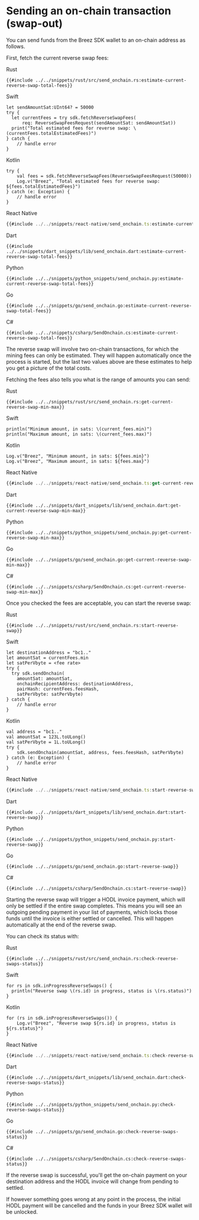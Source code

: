 # Sending an on-chain transaction (swap-out)

You can send funds from the Breez SDK wallet to an on-chain address as follows.

First, fetch the current reverse swap fees:

<custom-tabs category="lang">
<div slot="title">Rust</div>
<section>

```rust,ignore
{{#include ../../snippets/rust/src/send_onchain.rs:estimate-current-reverse-swap-total-fees}}
```
</section>

<div slot="title">Swift</div>
<section>

```swift,ignore
let sendAmountSat:UInt64? = 50000
try {
  let currentFees = try sdk.fetchReverseSwapFees(
      req: ReverseSwapFeesRequest(sendAmountSat: sendAmountSat))
  print("Total estimated fees for reverse swap: \(currentFees.totalEstimatedFees)")
} catch {
    // handle error
}
```
</section>

<div slot="title">Kotlin</div>
<section>

```kotlin,ignore
try {
    val fees = sdk.fetchReverseSwapFees(ReverseSwapFeesRequest(50000))
    Log.v("Breez", "Total estimated fees for reverse swap: ${fees.totalEstimatedFees}")
} catch (e: Exception) {
    // handle error
}
```
</section>

<div slot="title">React Native</div>
<section>

```typescript
{{#include ../../snippets/react-native/send_onchain.ts:estimate-current-reverse-swap-total-fees}}
```
</section>

<div slot="title">Dart</div>
<section>

```dart,ignore
{{#include ../../snippets/dart_snippets/lib/send_onchain.dart:estimate-current-reverse-swap-total-fees}}
```
</section>

<div slot="title">Python</div>
<section>

```python,ignore
{{#include ../../snippets/python_snippets/send_onchain.py:estimate-current-reverse-swap-total-fees}}
```
</section>

<div slot="title">Go</div>
<section>

```go,ignore
{{#include ../../snippets/go/send_onchain.go:estimate-current-reverse-swap-total-fees}}
```
</section>

<div slot="title">C#</div>
<section>

```cs,ignore
{{#include ../../snippets/csharp/SendOnchain.cs:estimate-current-reverse-swap-total-fees}}
```
</section>
</custom-tabs>

The reverse swap will involve two on-chain transactions, for which the mining fees can only be estimated. They will happen
automatically once the process is started, but the last two values above are these estimates to help you get a picture
of the total costs.

Fetching the fees also tells you what is the range of amounts you can send:

<custom-tabs category="lang">
<div slot="title">Rust</div>
<section>

```rust,ignore
{{#include ../../snippets/rust/src/send_onchain.rs:get-current-reverse-swap-min-max}}
```
</section>

<div slot="title">Swift</div>
<section>

```swift,ignore
println("Minimum amount, in sats: \(current_fees.min)")
println("Maximum amount, in sats: \(current_fees.max)")
```
</section>

<div slot="title">Kotlin</div>
<section>

```kotlin,ignore
Log.v("Breez", "Minimum amount, in sats: ${fees.min}")
Log.v("Breez", "Maximum amount, in sats: ${fees.max}")
```
</section>

<div slot="title">React Native</div>
<section>

```typescript
{{#include ../../snippets/react-native/send_onchain.ts:get-current-reverse-swap-min-max}}
```
</section>

<div slot="title">Dart</div>
<section>

```dart,ignore
{{#include ../../snippets/dart_snippets/lib/send_onchain.dart:get-current-reverse-swap-min-max}}
```
</section>

<div slot="title">Python</div>
<section>

```python,ignore
{{#include ../../snippets/python_snippets/send_onchain.py:get-current-reverse-swap-min-max}}
```
</section>

<div slot="title">Go</div>
<section>

```go,ignore
{{#include ../../snippets/go/send_onchain.go:get-current-reverse-swap-min-max}}
```
</section>

<div slot="title">C#</div>
<section>

```cs,ignore
{{#include ../../snippets/csharp/SendOnchain.cs:get-current-reverse-swap-min-max}}
```
</section>
</custom-tabs>

Once you checked the fees are acceptable, you can start the reverse swap:

<custom-tabs category="lang">
<div slot="title">Rust</div>
<section>

```rust,ignore
{{#include ../../snippets/rust/src/send_onchain.rs:start-reverse-swap}}
```
</section>

<div slot="title">Swift</div>
<section>

```swift,ignore
let destinationAddress = "bc1.."
let amountSat = currentFees.min
let satPerVbyte = <fee rate>
try {
  try sdk.sendOnchain(
    amountSat: amountSat,
    onchainRecipientAddress: destinationAddress, 
    pairHash: currentFees.feesHash,
    satPerVbyte: satPerVbyte)
} catch {
    // handle error
}
```
</section>

<div slot="title">Kotlin</div>
<section>

```kotlin,ignore
val address = "bc1.."
val amountSat = 123L.toULong()
val satPerVbyte = 1L.toULong()
try {
    sdk.sendOnchain(amountSat, address, fees.feesHash, satPerVbyte)
} catch (e: Exception) {
    // handle error
}
```
</section>

<div slot="title">React Native</div>
<section>

```typescript
{{#include ../../snippets/react-native/send_onchain.ts:start-reverse-swap}}
```
</section>

<div slot="title">Dart</div>
<section>

```dart,ignore
{{#include ../../snippets/dart_snippets/lib/send_onchain.dart:start-reverse-swap}}
```
</section>

<div slot="title">Python</div>
<section>

```python,ignore
{{#include ../../snippets/python_snippets/send_onchain.py:start-reverse-swap}}
```
</section>

<div slot="title">Go</div>
<section>

```go,ignore
{{#include ../../snippets/go/send_onchain.go:start-reverse-swap}}
```
</section>

<div slot="title">C#</div>
<section>

```cs,ignore
{{#include ../../snippets/csharp/SendOnchain.cs:start-reverse-swap}}
```
</section>
</custom-tabs>

Starting the reverse swap will trigger a HODL invoice payment, which will only be settled if the entire swap completes.
This means you will see an outgoing pending payment in your list of payments, which locks those funds until the invoice
is either settled or cancelled. This will happen automatically at the end of the reverse swap.

You can check its status with:

<custom-tabs category="lang">
<div slot="title">Rust</div>
<section>

```rust,ignore
{{#include ../../snippets/rust/src/send_onchain.rs:check-reverse-swaps-status}}
```
</section>

<div slot="title">Swift</div>
<section>

```swift,ignore
for rs in sdk.inProgressReverseSwaps() {
  println("Reverse swap \(rs.id) in progress, status is \(rs.status)")
}
```
</section>

<div slot="title">Kotlin</div>
<section>

```kotlin,ignore
for (rs in sdk.inProgressReverseSwaps()) {
    Log.v("Breez", "Reverse swap ${rs.id} in progress, status is ${rs.status}")
}
```
</section>

<div slot="title">React Native</div>
<section>

```typescript
{{#include ../../snippets/react-native/send_onchain.ts:check-reverse-swaps-status}}
```
</section>

<div slot="title">Dart</div>
<section>

```dart,ignore
{{#include ../../snippets/dart_snippets/lib/send_onchain.dart:check-reverse-swaps-status}}
```
</section>

<div slot="title">Python</div>
<section>

```python,ignore
{{#include ../../snippets/python_snippets/send_onchain.py:check-reverse-swaps-status}}
```
</section>

<div slot="title">Go</div>
<section>

```go,ignore
{{#include ../../snippets/go/send_onchain.go:check-reverse-swaps-status}}
```
</section>

<div slot="title">C#</div>
<section>

```cs,ignore
{{#include ../../snippets/csharp/SendOnchain.cs:check-reverse-swaps-status}}
```
</section>
</custom-tabs>

If the reverse swap is successful, you'll get the on-chain payment on your destination address and the HODL invoice will
change from pending to settled.

If however something goes wrong at any point in the process, the initial HODL payment will be cancelled and the funds in
your Breez SDK wallet will be unlocked.
